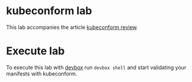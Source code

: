 # kubeconform lab

This lab accompanies the article [kubeconform review](https://fence-io.github.io/website/articles/k8s-resources-validation/kubeconform/).

# Execute lab

To execute this lab with [devbox](https://www.jetify.com/devbox) run `devbox shell` and start validating your manifests with kubeconform.
